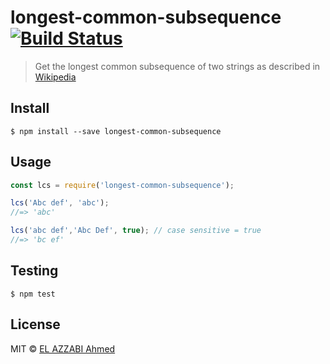 # longest-common-subsequence [![Build Status](https://travis-ci.org/elazzabi/longest-common-subsequence.svg?branch=master)](https://travis-ci.org/sindresorhus/longest-common-subsequence)

> Get the longest common subsequence of two strings as described in [Wikipedia](https://en.wikipedia.org/wiki/Longest_common_subsequence_problem)

## Install

```
$ npm install --save longest-common-subsequence
```

## Usage

```js
const lcs = require('longest-common-subsequence');

lcs('Abc def', 'abc');
//=> 'abc'

lcs('abc def','Abc Def', true); // case sensitive = true
//=> 'bc ef'
```

## Testing

```
$ npm test
```

## License

MIT © [EL AZZABI Ahmed](http://elazzabi.com)
